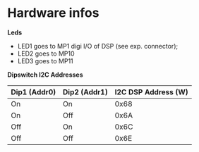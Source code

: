 # Hardware infos

__Leds__
- LED1 goes to MP1 digi I/O of DSP (see exp. connector);
- LED2 goes to MP10
- LED3 goes to MP11

__Dipswitch I2C Addresses__

Dip1 (Addr0) | Dip2 (Addr1) | I2C DSP Address (W)
------------ | ------------ | -------------------
On | On | 0x68
On | Off | 0x6A
Off | On | 0x6C
Off | Off | 0x6E
